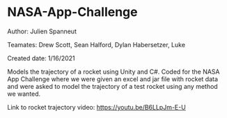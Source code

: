 # NASA-App-Challenge

Author: Julien Spanneut

Teamates: Drew Scott, Sean Halford, Dylan Habersetzer, Luke

Created date: 1/16/2021

Models the trajectory of a rocket using Unity and C#. 
Coded for the NASA App Challenge where we were given an excel and jar file with rocket data and were asked to model the trajectory of a test rocket using any method we wanted.

Link to rocket trajectory video: https://youtu.be/B6LLpJm-E-U
